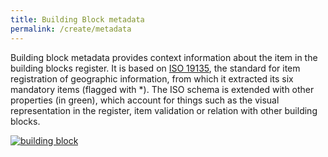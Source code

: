 ```yaml
---
title: Building Block metadata
permalink: /create/metadata
---
```

Building block metadata provides context information about the item in the building blocks register. It is based on [ISO 19135](https://www.iso.org/standard/54721.html), the standard for item registration of geographic information, from which it extracted its six mandatory items (flagged with *). The ISO schema is extended with other properties (in green), which account for things such as the visual representation in the register, item validation or relation with other building blocks.

[![building block](/bblocks-docs/assets/bblock.png)](/bblocks-docs/assets/bblock.png)
